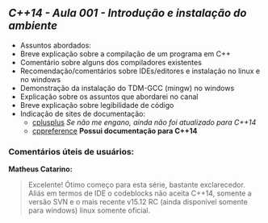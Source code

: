 ## *C++14 - Aula 001 - Introdução e instalação do ambiente*

- Assuntos abordados:
 - Breve explicação sobre a compilação de um programa em C++
 - Comentário sobre alguns dos compiladores existentes
 - Recomendação/comentários sobre IDEs/editores e instalação no linux e no windows
 - Demonstração da instalação do TDM-GCC (mingw) no windows
 - Explicação sobre os assuntos que abordarei no canal
 - Breve explicação sobre legibilidade de código
 - Indicação de sites de documentação:
   - [cplusplus](http://www.cplusplus.com/reference/) *Se não me engano, ainda não foi atualizado para C++14*
   - [cppreference](http://en.cppreference.com/) **Possui documentação para C++14**

### Comentários úteis de usuários:

**Matheus Catarino:**
>Excelente! Ótimo começo para esta série, bastante exclarecedor.
>Aliás em termos de IDE o codeblocks não aceita C++14, somente a versão SVN e o mais recente v15.12 RC (ainda disponível somente para windows) linux somente oficial.﻿

